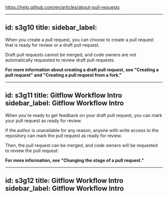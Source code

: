 https://help.github.com/en/articles/about-pull-requests











































---
id: s3g10
title:
sidebar_label:
---

When you create a pull request, you can choose to create a pull request that is ready for review or a draft pull request.

Draft pull requests cannot be merged, and code owners are not automatically requested to review draft pull requests.

**For more information about creating a draft pull request, see "Creating a pull request" and "Creating a pull request from a fork."**









---
id: s3g11
title: Gitflow Workflow Intro
sidebar_label: Gitflow Workflow Intro
---

When you're ready to get feedback on your draft pull request, you can mark your pull request as ready for review.

If the author is unavailable for any reason, anyone with write access to the repository can mark the pull request as ready for review.

Then, the pull request can be merged, and code owners will be requested to review the pull request.

**For more information, see "Changing the stage of a pull request."**





---
id: s3g12
title: Gitflow Workflow Intro
sidebar_label: Gitflow Workflow Intro
---
